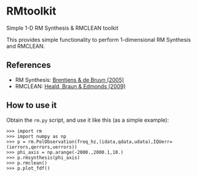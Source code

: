 # RMtoolkit
Simple 1-D RM Synthesis &amp; RMCLEAN toolkit

This provides simple functionality to perform 1-dimensional
RM Synthesis and RMCLEAN.

## References

- RM Synthesis: [Brentjens & de Bruyn (2005)](http://adsabs.harvard.edu/abs/2005A%26A...441.1217B)
- RMCLEAN: [Heald, Braun & Edmonds (2009)](http://adsabs.harvard.edu/abs/2009A%26A...503..409H)

## How to use it

Obtain the `rm.py` script, and use it like this (as a simple example):

```
>>> import rm
>>> import numpy as np
>>> p = rm.PolObservation(freq_hz,(idata,qdata,udata),IQUerr=(ierrors,qerrors,uerrors))
>>> phi_axis = np.arange(-2000.,2000.1,10.)
>>> p.rmsynthesis(phi_axis)
>>> p.rmclean()
>>> p.plot_fdf()
```

